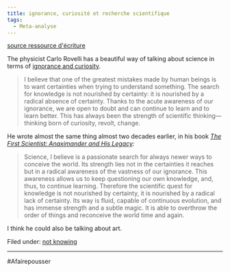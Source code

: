 ```yaml
---
title: ignorance, curiosité et recherche scientifique
tags:
  - Meta-analyse
---
```

[source ressource d'écriture](https://austinkleon.com/2021/08/03/absence-of-certainty-awareness-of-ignorance/)

The physicist Carlo Rovelli has a beautiful way of talking about science in terms of [ignorance and curiosity](https://austinkleon.com/2021/07/26/ignorant-but-curious/).

> I believe that one of the greatest mistakes made by human beings is to want certainties when trying to understand something. The search for knowledge is not nourished by certainty: it is nourished by a radical absence of certainty. Thanks to the acute awareness of our ignorance, we are open to doubt and can continue to learn and to learn better. This has always been the strength of scientific thinking—thinking born of curiosity, revolt, change.

He wrote almost the same thing almost two decades earlier, in his book _[The First Scientist: Anaximander and His Legacy](https://amzn.to/3lu90iq):_

> Science, I believe is a passionate search for always newer ways to conceive the world. Its strength lies not in the certainties it reaches but in a radical awareness of the vastness of our ignorance. This awareness allows us to keep questioning our own knowledge, and, thus, to continue learning. Therefore the scientific quest for knowledge is not nourished by certainty, it is nourished by a radical lack of certainty. Its way is fluid, capable of continuous evolution, and has immense strength and a subtle magic. It is able to overthrow the order of things and reconceive the world time and again.

I think he could also be talking about art.

Filed under: [not knowing](https://austinkleon.com/tag/notknowing)

---
#Afairepousser 